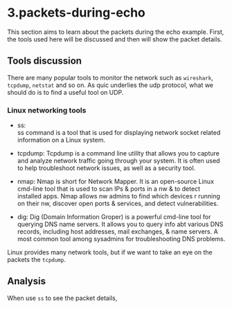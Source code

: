 # 3.packets-during-echo
This section aims to learn about the packets during the echo example. First, the tools used here will be discussed and 
then will show the packet details.

## Tools discussion
There are many popular tools to monitor the network such as `wireshark`, `tcpdump`, `netstat` and so on. As quic 
underlies the udp protocol, what we should do is to find a useful tool on UDP.
### Linux networking tools
- ss:  
  ss command is a tool that is used for displaying network socket related information on a Linux system.

- tcpdump:
  Tcpdump is a command line utility that allows you to capture and analyze network traffic going through your system.
  It is often used to help troubleshoot network issues, as well as a security tool.

- nmap:
  Nmap is short for Network Mapper. It is an open-source Linux cmd-line tool that is used to scan IPs 
  & ports in a nw & to detect installed apps. Nmap allows nw admins to find which devices r running 
  on their nw, discover open ports & services, and detect vulnerabilities.

- dig:
  Dig (Domain Information Groper) is a powerful cmd-line tool for querying DNS name servers.
  It allows you to query info abt various DNS records, including host addresses, mail exchanges, 
  & name servers. A most common tool among sysadmins for troubleshooting DNS problems.
  
Linux provides many network tools, but if we want to take an eye on the packets the `tcpdump`.
## Analysis
When use `ss` to see the packet details,